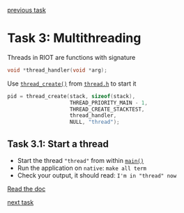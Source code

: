 [previous task](../task-02)

# Task 3: Multithreading
Threads in RIOT are functions with signature
```C
void *thread_handler(void *arg);
```
Use [`thread_create()`](http://doc.riot-os.org/thread_8h.html#a87c94d383e64a09974fc8665f82a99b3) from
[`thread.h`](http://doc.riot-os.org/thread_8h.html) to start it
```C
pid = thread_create(stack, sizeof(stack),
                    THREAD_PRIORITY_MAIN - 1,
                    THREAD_CREATE_STACKTEST,
                    thread_handler,
                    NULL, "thread");
```

## Task 3.1: Start a thread
* Start the thread `"thread"` from within [`main()`](main.c#L15-L25)
* Run the application on `native`: `make all term`
* Check your output, it should read: `I'm in "thread" now`

[Read the doc](http://doc.riot-os.org/group__core__thread.html)

[next task](../task-04)
